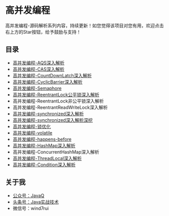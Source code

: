 # 高并发编程
高并发编程-源码解析系列内容，持续更新！如您觉得该项目对您有用，欢迎点击右上方的Star按钮，给予鼓励与支持！

## 目录

* [高并发编程-AQS深入解析](https://mp.weixin.qq.com/s/91W0bEqBNIZaqFnpdrLXfA)
* [高并发编程-CAS深入解析](https://github.com/wind7rui/HighConcurrency/blob/master/CAS.md)
* [高并发编程-CountDownLatch深入解析](https://mp.weixin.qq.com/s/jWI5rLwDB2yZIC3tPn5Vog)
* [高并发编程-CyclicBarrier深入解析](https://github.com/wind7rui/HighConcurrency/blob/master/CyclicBarrier.md)
* [高并发编程-Semaphore](https://github.com/wind7rui/HighConcurrency/blob/master/Semaphore.md)
* [高并发编程-ReentrantLock公平锁深入解析](https://github.com/wind7rui/HighConcurrency/blob/master/ReentrantLock-fair.md)
* 高并发编程-ReentrantLock非公平锁深入解析
* 高并发编程-ReentrantReadWriteLock深入解析
* [高并发编程-synchronized深入解析](https://github.com/wind7rui/HighConcurrency/blob/master/synchronized.md)
* [高并发编程-synchronized深入解析深挖](https://github.com/wind7rui/HighConcurrency/blob/master/synchronized-ext.md)
* [高并发编程-锁优化](https://github.com/wind7rui/HighConcurrency/blob/master/lock-optimization.md)
* [高并发编程-volatile](https://github.com/wind7rui/HighConcurrency/blob/master/volatile.md)
* [高并发编程-happens-before](https://github.com/wind7rui/HighConcurrency/blob/master/happens-before.md)
* [高并发编程-HashMap深入解析](https://github.com/wind7rui/HighConcurrency/blob/master/HashMap.md)
* 高并发编程-ConcurrentHashMap深入解析
* [高并发编程-ThreadLocal深入解析](https://github.com/wind7rui/HighConcurrency/blob/master/ThreadLocal.md)
* [高并发编程-Condition深入解析](https://github.com/wind7rui/HighConcurrency/blob/master/Condition.md)

## 关于我
* [公众号：JavaQ](https://mp.weixin.qq.com/s/QE2PY9B4iFFV9gCabkJzcw?_blank)
* [头条号：Java实战技术](https://www.toutiao.com/c/user/62859607968/#mid=1575311975640078)
* 微信号：wind7rui


